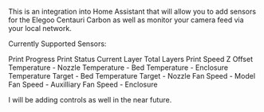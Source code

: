 This is an integration into Home Assistant that will allow you to add sensors for the Elegoo Centauri Carbon as well as monitor your camera feed via your local network.

Currently Supported Sensors:

Print Progress
Print Status
Current Layer
Total Layers
Print Speed
Z Offset
Temperature - Nozzle
Temperature - Bed
Temperature - Enclosure
Temperature Target - Bed
Temperature Target - Nozzle
Fan Speed - Model
Fan Speed - Auxilliary
Fan Speed - Enclosure

I will be adding controls as well in the near future.
